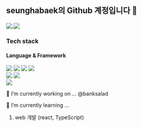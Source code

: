 ## seunghabaek의 Github 계정입니다 👋
                  
<a href="https://github.com/anuraghazra/github-readme-stats">
  <img align="center" src="https://github-readme-stats.vercel.app/api?username=seunghabaek&show_icons=true&theme=highcontrast&hide_border=true&hide=issues,contribs" />
</a>
<a href="https://github.com/anuraghazra/github-readme-stats">
  <img align="center" src="https://github-readme-stats.vercel.app/api/top-langs/?username=seunghabaek&layout=compact&theme=highcontrast&hide_border=true&show_icons=true" />
</a>

### Tech stack
#### Language & Framework

<a href="클릭시 이동할 링크" target="_blank"><img src="https://img.shields.io/badge/Javascript-색코드?color=darkgrey&style=plastic&logo=Javascript&logoColor=#F7DF1E"/></a>
<a href="클릭시 이동할 링크" target="_blank"><img src="https://img.shields.io/badge/TypeScript-색코드?color=lightblue&style=plastic&logo=TypeScript&logoColor=#3178C6"/></a>
<a href="클릭시 이동할 링크" target="_blank"><img src="https://img.shields.io/badge/MySQL-색코드?color=yellowgreen&style=plastic&logo=MySql&logoColor=#4479A1"/></a>
<a href="클릭시 이동할 링크" target="_blank"><img src="https://img.shields.io/badge/Python-색코드?color=black&style=plastic&logo=Python&logoColor=#3776AB"/></a>
<br>
<a href="클릭시 이동할 링크" target="_blank"><img src="https://img.shields.io/badge/React-색코드?color=black&style=plastic&logo=React&logoColor=#61DAFB"/></a>
<a href="클릭시 이동할 링크" target="_blank"><img src="https://img.shields.io/badge/Next.js-색코드?color=black&style=plastic&logo=Next.js&logoColor=#000000"/></a>
<br>
<a href="클릭시 이동할 링크" target="_blank"><img src="https://img.shields.io/badge/Apache Airflow-색코드?color=gray&style=plastic&logo=Apache Airflow&logoColor=#017CEE"/></a>


🔭 I’m currently working on ...
@banksalad

🌱 I’m currently learning ...
1. web 개발 (react, TypeScript)

<!-- [![Anurag's GitHub stats](https://github-readme-stats.vercel.app/api?username=seunghabaek&show_icons=true&theme=highcontrast&hide_border=true&hide=issues,contribs)](https://github.com/anuraghazra/github-readme-stats)


[![Top Langs](https://github-readme-stats.vercel.app/api/top-langs/?username=seunghabaek&layout=compact&theme=highcontrast&hide_border=true&show_icons=true)](https://github.com/anuraghazra/github-readme-stats) -->


<!--
**seunghabaek/seunghabaek** is a ✨ _special_ ✨ repository because its `README.md` (this file) appears on your GitHub profile.

Here are some ideas to get you started:

- 🔭 I’m currently working on ...
- 🌱 I’m currently learning ...
- 👯 I’m looking to collaborate on ...
- 🤔 I’m looking for help with ...
- 💬 Ask me about ...
- 📫 How to reach me: ...
- 😄 Pronouns: ...
- ⚡ Fun fact: ...
-->
